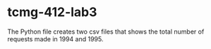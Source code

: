 # tcmg-412-lab3
The Python file creates two csv files that shows the total number of requests made in 1994 and 1995.
